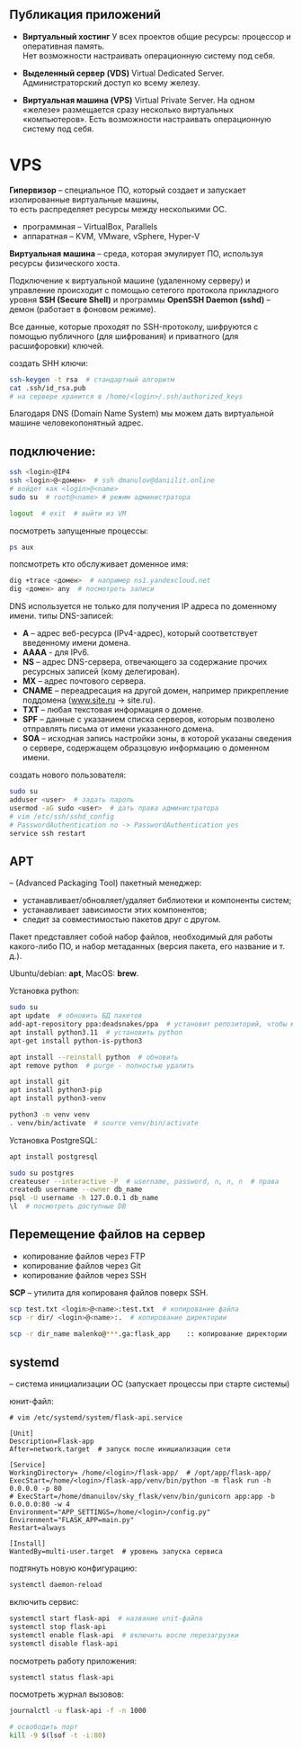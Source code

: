 ## Публикация приложений

* **Виртуальный хостинг**
	У всех проектов общие ресурсы: процессор и оперативная память.\
	Нет возможности настраивать операционную систему под себя. 

* **Выделенный сервер (VDS)**
	Virtual Dedicated Server. Администраторский доступ ко всему железу.

* **Виртуальная машина (VPS)**
	Virtual Private Server. На одном «железе» размещается сразу несколько виртуальных «компьютеров».
	Есть возможности настраивать операционную систему под себя. 


# VPS

**Гипервизор** – специальное ПО, который создает и запускает изолированные виртуальные машины,\
то есть распределяет ресурсы между несколькими ОС.

* программная – VirtualBox, Parallels
* аппаратная – KVM, VMware, vSphere, Hyper-V

**Виртуальная машина** – среда, которая эмулирует ПО, используя ресурсы физического хоста.

Подключение к виртуальной машине (удаленному серверу) и управление происходит с помощью сетегого протокола прикладного уровня **SSH (Secure Shell)** и программы  **OpenSSH Daemon (sshd)** – демон (работает в фоновом режиме).

Все данные, которые проходят по SSH-протоколу, шифруются  с помощью публичного (для шифрования) и приватного (для расшифоровки) ключей.

создать SHH ключи:
```sh
ssh-keygen -t rsa  # стандартный алгоритм
cat .ssh/id_rsa.pub
# на сервере хранится в /home/<login>/.ssh/authorized_keys
```

Благодаря DNS (Domain Name System) мы можем дать виртуальной машине человекопонятный адрес.


## подключение:

```sh
ssh <login>@IP4
ssh <login>@<домен>  # ssh dmanulov@daniilit.online
# войдет как <login>@<name>
sudo su  # root@<name> # режим администратора

logout  # exit  # выйти из VM
```


посмотреть запущенные процессы:
```sh
ps aux
```

попсмотреть кто обслуживает доменное имя:
```sh
dig +trace <домен>  # например ns1.yandexcloud.net
dig <домен> any  # посмотреть записи
```

DNS используется не только для получения IP адреса по доменному имени. типы DNS-записей:
* **А** – адрес веб-ресурса (IPv4-адрес), который соответствует введенному имени домена.
* **AAAA** - для IPv6.
* **NS** – адрес DNS-сервера, отвечающего за содержание прочих ресурсных записей (кому делегирован).
* **MX** – адрес почтового сервера.
* **CNAME** – переадресация на другой домен, например прикрепление поддомена (www.site.ru -> site.ru).
* **TXT** – любая текстовая информация о домене.
* **SPF** – данные с указанием списка серверов, которым позволено отправлять письма от имени указанного домена.
* **SOA** – исходная запись настройки зоны, в которой указаны сведения о сервере, содержащем образцовую информацию о доменном имени.

создать нового пользователя:
```sh
sudo su
adduser <user>  # задать пароль
usermod -aG sudo <user>  # дать права администратора
# vim /etc/ssh/sshd_config
# PasswordAuthentication no -> PasswordAuthentication yes
service ssh restart
```


## APT

– (Advanced Packaging Tool) пакетный менеджер:
* устанавливает/обновляет/удаляет библиотеки и компоненты систем;
* устанавливает зависимости этих компонентов;
* следит за совместимостью пакетов друг с другом.

Пакет представляет собой набор файлов, необходимый для работы какого-либо ПО, и набор метаданных (версия пакета, его название и т. д.).

Ubuntu/debian: **apt**, MacOS: **brew**.

Установка python:
```sh
sudo su
apt update  # обновить БД пакетов
add-apt-repository ppa:deadsnakes/ppa  # установит репозиторий, чтобы можно было установить актуальный python
apt install python3.11  # установить python
apt-get install python-is-python3

apt install --reinstall python  # обновить
apt remove python  # purge - полностью удалить
```


```sh
apt install git
apt install python3-pip
apt install python3-venv

python3 -m venv venv
. venv/bin/activate  # source venv/bin/activate
```


Установка PostgreSQL:
```sh
apt install postgresql

sudo su postgres
createuser --interactive -P  # username, password, n, n, n  # права
createdb username --owner db_name 
psql -U username -h 127.0.0.1 db_name
\l  # посмотреть доступные DB
```


## Перемещение файлов на сервер

* копирование файлов через FTP
* копирование файлов через Git
* копирование файлов через SSH

**SCP** – утилита для копированя файлов поверх SSH.

```sh
scp test.txt <login>@<name>:test.txt  # копирование файла
scp -r dir/ <login>@<name>:.  # копирование директории
 
scp -r dir_name malenko@***.ga:flask_app    :: копирование директории
```


## systemd

– система инициализации ОС (запускает процессы при старте системы)

юнит-файл:
```
# vim /etc/systemd/system/flask-api.service

[Unit]
Description=Flask-app
After=network.target  # запуск после инициализации сети

[Service]
WorkingDirectory= /home/<login>/flask-app/  # /opt/app/flask-app/
ExecStart=/home/<login>/flask-app/venv/bin/python -m flask run -h 0.0.0.0 -p 80
# ExecStart=/home/dmanuilov/sky_flask/venv/bin/gunicorn app:app -b 0.0.0.0:80 -w 4
Environment="APP_SETTINGS=/home/<login>/config.py"
Envirenment="FLASK_APP=main.py"
Restart=always

[Install]
WantedBy=multi-user.target  # уровень запуска сервиса
```

подтянуть новую конфигурацию:
```sh
systemctl daemon-reload
```

включить сервис:
```sh
systemctl start flask-api  # название unit-файла
systemctl stop flask-api
systemctl enable flask-api  # включить восле перезагрузки
systemctl disable flask-api
```
 
посмотреть работу приложения:
```sh
systemctl status flask-api
```

посмотреть журнал вызовов:
```sh
journalctl -u flask-api -f -n 1000

# освободить порт
kill -9 $(lsof -t -i:80)
```
